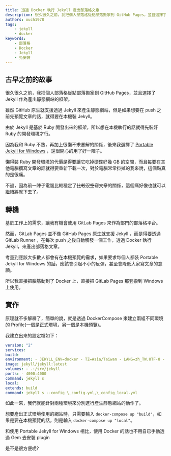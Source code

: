 ```yaml
---
title: 透過 Docker 執行 Jekyll 產出部落格文章
description: 很久很久之前，我把個人部落格從點部落搬家到 GitHub Pages，並且選擇了 Jekyll 作為產出靜態網站的框架。 雖然 GitHub 原生就支援透過 Jekyll 來產生靜態網站，但是如果想要在 push 之前先預覽文章的話，就得要在本機裝 Jekyll。 懶得裝 Ruby 開發環境的代價是得要讓它吃掉硬碟好幾 GB 的空間，而且每要在其他電腦撰寫文章的話就得要重新下載一次，對於電腦常常掛掉的我來說，這個點真的是很痛。
authors: ouch1978
tags: 
    - jekyll
    - docker
keywords:
    - 部落格
    - Docker
    - Jekyll
    - 免安裝
---
```


## 古早之前的故事

很久很久之前，我把個人部落格從點部落搬家到 GitHub Pages，並且選擇了 Jekyll 作為產出靜態網站的框架。

雖然 GitHub 原生就支援透過 Jekyll 來產生靜態網站，但是如果想要在 push 之前先預覽文章的話，就得要在本機裝 Jekyll。

由於 Jekyll 是基於 Ruby 開發出來的框架，所以想在本機執行的話就得先裝好 Ruby 的開發環境才行。

因為我和 Ruby 不熟，再加上很懶~~不求甚解~~的關係，後來我選擇了 [Portable Jekyll for Windows](https://github.com/madhur/PortableJekyll "Portable Jekyll for Windows") ，還很開心的用了好一陣子。

懶得裝 Ruby 開發環境的代價是得要讓它吃掉硬碟好幾 GB 的空間，而且每要在其他電腦撰寫文章的話就得要重新下載一次，對於電腦常常掛掉的我來說，這個點真的是很痛。

不過，因為前一陣子電腦比較穩定了~~比較沒空寫文章~~的關係，這個痛好像也就可以繼續將就下去了。

<!--truncate-->

## 轉機

基於工作上的需求，讓我有機會使用 GitLab Pages 來作為部門的部落格平台。

然而，GitLab Pages 並不像 GitHub Pages 原生就支援 Jekyll ，而是得要透過 GitLab Runner ，在每次 push 之後自動觸發一個工作，透過 Docker 執行 Jekyll，來產出部落格文章。

考量到應該大多數人都會有在本機預覽的需求，如果要求每個人都裝 Portable Jekyll for Windows 的話，應該會引起不小的反彈，甚至會降低大家寫文章的意願。

所以我直接把腦筋動到了 Docker 上，直接把 GitLab Pages 那套搬到 Windows 上使用。

## 實作

原理就不多解釋了，簡單的說，就是透過 DockerCompose 來建立兩組不同環境的 Profile(一個是正式環境，另一個是本機預覽)。

我建立出來的設定檔如下：

``` yaml title="docker-compose.yml"
version: "2"
services:
build:
environment: - JEKYLL_ENV=docker - TZ=Asia/Taiwan - LANG=zh_TW.UTF-8 - LANGUAGE=zh_TW - LC_ALL=zh_TW.UTF-8
image: jekyll/jekyll:latest
volumes: - .:/srv/jekyll
ports: - 4000:4000
command: jekyll s
local:
extends: build
command: jekyll s --config \_config.yml,\_config_local.yml
```

如此一來，我們就能針對兩種環境來分別進行產生靜態網站的動作了。

想要產出正式環境使用的網站時，只需要輸入 `docker-compose up "build"`，如果是要在本機預覽的話，則是輸入 `docker-compose up "local"`。

和使用 Portable Jekyll for Windows 相比，使用 Docker 的話也不用自已手動透過 Gem 去安裝 plugin

是不是很方便呢?
